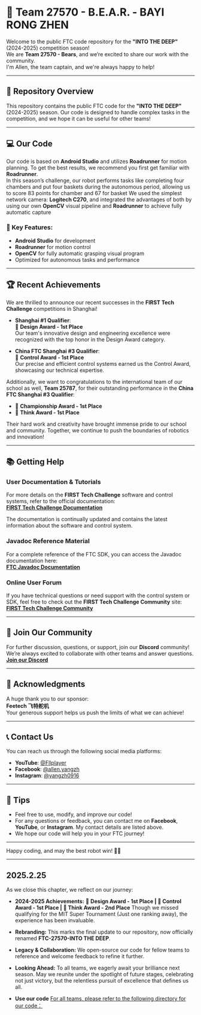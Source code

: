 # 🦾 Team 27570 - B.E.A.R. - BAYI RONG ZHEN

Welcome to the public FTC code repository for the **"INTO THE DEEP"** (2024-2025) competition season!  
We are **Team 27570 - Bears**, and we’re excited to share our work with the community.  
I'm Allen, the team captain, and we're always happy to help!

---

## 📂 Repository Overview

This repository contains the public FTC code for the **"INTO THE DEEP"** (2024-2025) season. Our code is designed to handle complex tasks in the competition, and we hope it can be useful for other teams!

---

## 💻 Our Code

Our code is based on **Android Studio** and utilizes **Roadrunner** for motion planning. To get the best results, we recommend you first get familiar with **Roadrunner**.  
In this season’s challenge, our robot performs tasks like completing four chambers and put four baskets during the autonomous period, allowing us to score 83 points for chamber and 67 for basket
We used the simplest network camera: **Logitech C270**, and integrated the advantages of both by using our own **OpenCV** visual pipeline and **Roadrunner** to achieve fully automatic capture

### 🚀 Key Features:
- **Android Studio** for development
- **Roadrunner** for motion control
- **OpenCV** for fully automatic grasping visual program
- Optimized for autonomous tasks and performance

---

## 🏆 Recent Achievements

We are thrilled to announce our recent successes in the **FIRST Tech Challenge** competitions in Shanghai!

- **Shanghai #1 Qualifier**:  
  🥇 **Design Award - 1st Place**  
  Our team's innovative design and engineering excellence were recognized with the top honor in the Design Award category.

- **China FTC Shanghai #3 Qualifier**:  
  🥇 **Control Award - 1st Place**  
  Our precise and efficient control systems earned us the Control Award, showcasing our technical expertise.

Additionally, we want to congratulations to the international team of our school as well, **Team 25787**, for their outstanding performance in the **China FTC Shanghai #3 Qualifier**:
- 🥇 **Championship Award - 1st Place**
- 🥇 **Think Award - 1st Place**

Their hard work and creativity have brought immense pride to our school and community. Together, we continue to push the boundaries of robotics and innovation!

---

## 📚 Getting Help

### **User Documentation & Tutorials**
For more details on the **FIRST Tech Challenge** software and control systems, refer to the official documentation:  
[**FIRST Tech Challenge Documentation**](https://www.firstinspires.org/resource-library/ftc-program-resources)

The documentation is continually updated and contains the latest information about the software and control system.

### **Javadoc Reference Material**
For a complete reference of the FTC SDK, you can access the Javadoc documentation here:  
[**FTC Javadoc Documentation**](https://docs.firstinspires.org/ftc-javadoc)

### **Online User Forum**
If you have technical questions or need support with the control system or SDK, feel free to check out the **FIRST Tech Challenge Community** site:  
[**FIRST Tech Challenge Community**](https://www.firstinspires.org/robotics/ftc/community)

---

## 🤖 Join Our Community

For further discussion, questions, or support, join our **Discord** community!  
We’re always excited to collaborate with other teams and answer questions.  
[**Join our Discord**](https://discord.gg/pRqUBNdm)

---

## 🙏 Acknowledgments

A huge thank you to our sponsor:  
**Feetech 飞特舵机**  
Your generous support helps us push the limits of what we can achieve!

---

## 📞 Contact Us

You can reach us through the following social media platforms:
- **YouTube**: [@Fllplayer](https://youtube.com/@Fllplayer)
- **Facebook**: [@allen.yangzh](https://facebook.com/profile.php?id=61560417221310)
- **Instagram**: [@yangzh0916](https://instagram.com/yangzh0916/?pwa=1)

---

## 📌 Tips

- Feel free to use, modify, and improve our code!
- For any questions or feedback, you can contact me on **Facebook**, **YouTube**, or **Instagram**. My contact details are listed above.
- We hope our code will help you in your FTC journey!

---

Happy coding, and may the best robot win! 🤖🚀

---

## 2025.2.25
As we close this chapter, we reflect on our journey:

- **2024-2025 Achievements:**
🥇 **Design Award - 1st Place | 🥇 Control Award - 1st Place | 🥈 Think Award - 2nd Place**
Though we missed qualifying for the MIT Super Tournament (Just one ranking away), the experience has been invaluable.

- **Rebranding:**
This marks the final update to our repository, now officially renamed **FTC-27570-INTO THE DEEP**.

- **Legacy & Collaboration:**
We open-source our code for fellow teams to reference and welcome feedback to refine it further.

- **Looking Ahead:**
To all teams, we eagerly await your brilliance next season. May we reunite under the spotlight of future stages, celebrating not just victory, but the relentless pursuit of excellence that defines us all.

- **Use our code**
[For all teams, please refer to the following directory for our code：](https://github.com/BlueDarkUP/FTC-27570-INTO-THE-DEEP/tree/main/TeamCode/src/main/java/org/firstinspires/ftc/teamcode)